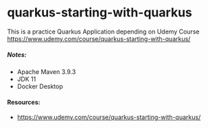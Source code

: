 # quarkus-starting-with-quarkus
This is a practice Quarkus Application depending on  Udemy Course  https://www.udemy.com/course/quarkus-starting-with-quarkus/


##### Notes:
* Apache Maven 3.9.3
* JDK 11
* Docker Desktop

#### Resources:
* https://www.udemy.com/course/quarkus-starting-with-quarkus/